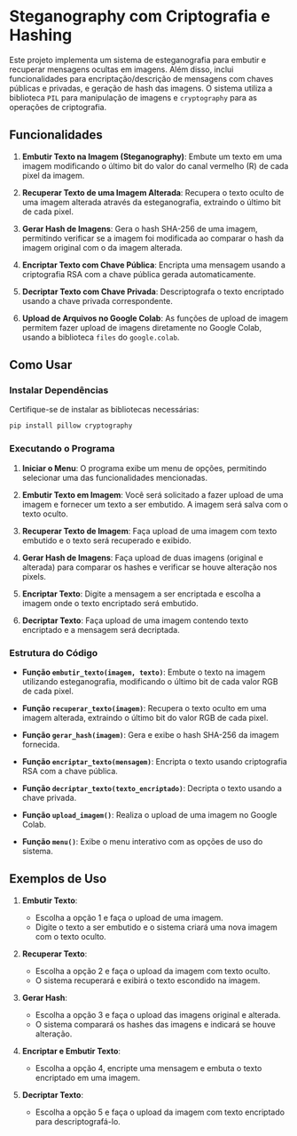 
# Steganography com Criptografia e Hashing

Este projeto implementa um sistema de esteganografia para embutir e recuperar mensagens ocultas em imagens. Além disso, inclui funcionalidades para encriptação/descrição de mensagens com chaves públicas e privadas, e geração de hash das imagens. O sistema utiliza a biblioteca `PIL` para manipulação de imagens e `cryptography` para as operações de criptografia.

## Funcionalidades

1. **Embutir Texto na Imagem (Steganography)**: 
   Embute um texto em uma imagem modificando o último bit do valor do canal vermelho (R) de cada pixel da imagem.
   
2. **Recuperar Texto de uma Imagem Alterada**: 
   Recupera o texto oculto de uma imagem alterada através da esteganografia, extraindo o último bit de cada pixel.

3. **Gerar Hash de Imagens**:
   Gera o hash SHA-256 de uma imagem, permitindo verificar se a imagem foi modificada ao comparar o hash da imagem original com o da imagem alterada.

4. **Encriptar Texto com Chave Pública**:
   Encripta uma mensagem usando a criptografia RSA com a chave pública gerada automaticamente.

5. **Decriptar Texto com Chave Privada**:
   Descriptografa o texto encriptado usando a chave privada correspondente.

6. **Upload de Arquivos no Google Colab**:
   As funções de upload de imagem permitem fazer upload de imagens diretamente no Google Colab, usando a biblioteca `files` do `google.colab`.

## Como Usar

### Instalar Dependências

Certifique-se de instalar as bibliotecas necessárias:

```bash
pip install pillow cryptography
```

### Executando o Programa

1. **Iniciar o Menu**: O programa exibe um menu de opções, permitindo selecionar uma das funcionalidades mencionadas.

2. **Embutir Texto em Imagem**: Você será solicitado a fazer upload de uma imagem e fornecer um texto a ser embutido. A imagem será salva com o texto oculto.

3. **Recuperar Texto de Imagem**: Faça upload de uma imagem com texto embutido e o texto será recuperado e exibido.

4. **Gerar Hash de Imagens**: Faça upload de duas imagens (original e alterada) para comparar os hashes e verificar se houve alteração nos pixels.

5. **Encriptar Texto**: Digite a mensagem a ser encriptada e escolha a imagem onde o texto encriptado será embutido.

6. **Decriptar Texto**: Faça upload de uma imagem contendo texto encriptado e a mensagem será decriptada.

### Estrutura do Código

- **Função `embutir_texto(imagem, texto)`**: Embute o texto na imagem utilizando esteganografia, modificando o último bit de cada valor RGB de cada pixel.
  
- **Função `recuperar_texto(imagem)`**: Recupera o texto oculto em uma imagem alterada, extraindo o último bit do valor RGB de cada pixel.

- **Função `gerar_hash(imagem)`**: Gera e exibe o hash SHA-256 da imagem fornecida.

- **Função `encriptar_texto(mensagem)`**: Encripta o texto usando criptografia RSA com a chave pública.

- **Função `decriptar_texto(texto_encriptado)`**: Decripta o texto usando a chave privada.

- **Função `upload_imagem()`**: Realiza o upload de uma imagem no Google Colab.

- **Função `menu()`**: Exibe o menu interativo com as opções de uso do sistema.

## Exemplos de Uso

1. **Embutir Texto**:
   - Escolha a opção 1 e faça o upload de uma imagem.
   - Digite o texto a ser embutido e o sistema criará uma nova imagem com o texto oculto.

2. **Recuperar Texto**:
   - Escolha a opção 2 e faça o upload da imagem com texto oculto.
   - O sistema recuperará e exibirá o texto escondido na imagem.

3. **Gerar Hash**:
   - Escolha a opção 3 e faça o upload das imagens original e alterada.
   - O sistema comparará os hashes das imagens e indicará se houve alteração.

4. **Encriptar e Embutir Texto**:
   - Escolha a opção 4, encripte uma mensagem e embuta o texto encriptado em uma imagem.

5. **Decriptar Texto**:
   - Escolha a opção 5 e faça o upload da imagem com texto encriptado para descriptografá-lo.
